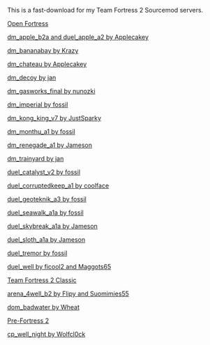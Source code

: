 This is a fast-download for my Team Fortress 2 Sourcemod servers.


<u>Open Fortress</u>


[dm_apple_b2a and duel_apple_a2 by Applecakey](https://tf2maps.net/downloads/apple.11921/)

[dm_bananabay by Krazy](https://gamebanana.com/mods/308878)

[dm_chateau by Applecakey](https://tf2maps.net/downloads/chateau.12715/)

[dm_decoy by jan](https://gamebanana.com/mods/308687)

[dm_gasworks_final by nunozki](https://gamebanana.com/mods/151097)

[dm_imperial by fossil](https://tf2maps.net/downloads/imperial.11859/)

[dm_kong_king_v7 by JustSparky](https://gamebanana.com/mods/151104)

[dm_monthu_a1 by fossil](https://tf2maps.net/downloads/monthu.12586/)

[dm_renegade_a1 by Jameson](https://gamebanana.com/mods/298546)

[dm_trainyard by jan](https://gamebanana.com/mods/313810)

[duel_catalyst_v2 by fossil](https://tf2maps.net/downloads/corrupted-keep.12607/)

[duel_corruptedkeep_a1 by coolface](https://tf2maps.net/downloads/corrupted-keep.12607/)

[duel_geoteknik_a3 by fossil](https://tf2maps.net/downloads/geoteknik.12689/)

[duel_seawalk_a1a by fossil](https://tf2maps.net/downloads/seawalk.11966/)

[duel_skybreak_a1a by Jameson](https://tf2maps.net/downloads/skybreak.12766/)

[duel_sloth_a1a by Jameson](https://tf2maps.net/downloads/sloth.12710/)

[duel_tremor by fossil](https://tf2maps.net/downloads/tremor.11906/)

[duel_well by ficool2 and Maggots65](https://gamebanana.com/mods/151048)


<u>Team Fortress 2 Classic</u>


[arena_4well_b2 by Flipy and Suomimies55](https://gamebanana.com/mods/309922)

[dom_badwater by Wheat](https://gamebanana.com/mods/309956)



<u>Pre-Fortress 2</u>


[cp_well_night by Wolfcl0ck](https://gamebanana.com/mods/367118)
